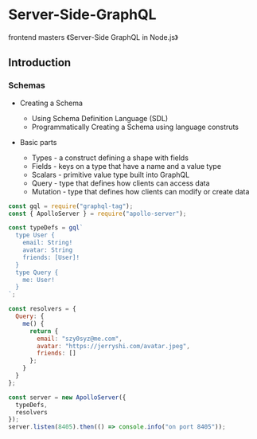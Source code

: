# Server-Side-GraphQL

frontend masters 《Server-Side GraphQL in Node.js》

## Introduction

### Schemas

* Creating a Schema
  * Using Schema Definition Language (SDL)
  * Programmatically Creating a Schema using language construts

* Basic parts
  * Types - a construct defining a shape with fields
  * Fields - keys on a type that have a name and a value type
  * Scalars - primitive value type built into GraphQL
  * Query - type that defines how clients can access data
  * Mutation - type that defines how clients can modify or create data

```js
const gql = require("graphql-tag");
const { ApolloServer } = require("apollo-server");

const typeDefs = gql`
  type User {
    email: String!
    avatar: String
    friends: [User]!
  }
  type Query {
    me: User!
  }
`;

const resolvers = {
  Query: {
    me() {
      return {
        email: "szy0syz@me.com",
        avatar: "https://jerryshi.com/avatar.jpeg",
        friends: []
      };
    }
  }
};

const server = new ApolloServer({
  typeDefs,
  resolvers
});
server.listen(8405).then(() => console.info("on port 8405"));
```
